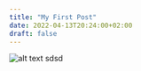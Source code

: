 ```yaml
---
title: "My First Post"
date: 2022-04-13T20:24:00+02:00
draft: false
---
```


![alt text](image.jpg)
sdsd